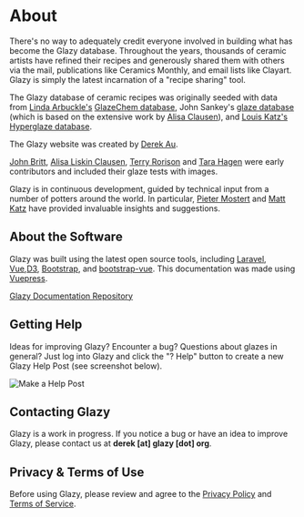 # About

There's no way to adequately credit everyone involved in building what has become the Glazy database.  Throughout the years, thousands of ceramic artists have refined their recipes and generously shared them with others via the mail, publications like Ceramics Monthly, and email lists like Clayart.  Glazy is simply the latest incarnation of a "recipe sharing" tool.

The Glazy database of ceramic recipes was originally seeded with data from [Linda Arbuckle's](http://lindaarbuckle.com)  [GlazeChem database](http://lindaarbuckle.com/arbuckle_handouts.html), John Sankey's [glaze database](http://www.johnsankey.ca/glazedata.html) (which is based on the extensive work by [Alisa Clausen](https://glazy.org/u/alisaclausen)), and [Louis Katz's](http://www.louiskatz.net) [Hyperglaze database](http://falcon.tamucc.edu/~lkatz/allglazes.txt). 

The Glazy website was created by [Derek Au](http://www.derekau.net/).  

[John Britt](http://johnbrittpottery.com/), [Alisa Liskin Clausen](https://www.facebook.com/AlisaLiskinClausenCeramics/), [Terry Rorison](http://www.mckeesrocks.com/artist-volunteer-terry-rorison-has-dedicated-life-to-the-arts/) and [Tara Hagen](http://glazeitorium.blogspot.com/) were early contributors and included their glaze tests with images.

Glazy is in continuous development, guided by technical input from a number of potters around the world. In particular, [Pieter Mostert](http://www.pietermostert.com/) and [Matt Katz](https://www.ceramicmaterialsworkshop.com/) have provided invaluable insights and suggestions.

## About the Software

Glazy was built using the latest open source tools, including [Laravel](https://laravel.com/), [Vue](https://vuejs.org/),[D3](https://d3js.org/), [Bootstrap](https://getbootstrap.com/), and [bootstrap-vue](https://bootstrap-vue.js.org/).  This documentation was made using [Vuepress](https://vuepress.vuejs.org/).

[Glazy Documentation Repository](https://github.com/derekphilipau/glazypress)

## Getting Help

Ideas for improving Glazy?  Encounter a bug?  Questions about glazes in general?  Just log into Glazy and click the "? Help" button to create a new Glazy Help Post (see screenshot below).

![Make a Help Post](/img/screenshots/help-post.png)

## Contacting Glazy

Glazy is a work in progress. If you notice a bug or have an idea to improve Glazy, please contact us at **derek [at] glazy [dot] org**.

## Privacy & Terms of Use

Before using Glazy, please review and agree to the [Privacy Policy](/about/privacy.html) and [Terms of Service](/about/terms-of-service.html).

